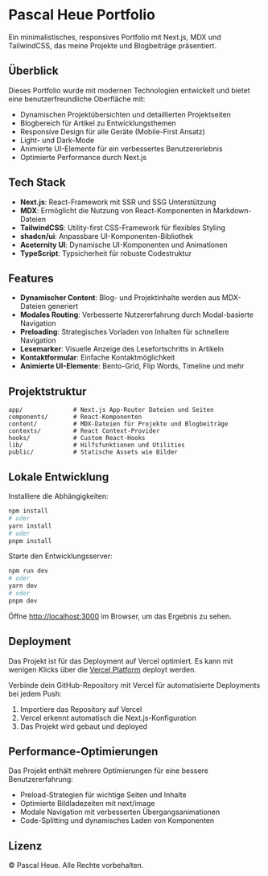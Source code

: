 # Pascal Heue Portfolio

Ein minimalistisches, responsives Portfolio mit Next.js, MDX und TailwindCSS, das meine Projekte und Blogbeiträge präsentiert.

## Überblick

Dieses Portfolio wurde mit modernen Technologien entwickelt und bietet eine benutzerfreundliche Oberfläche mit:

- Dynamischen Projektübersichten und detaillierten Projektseiten
- Blogbereich für Artikel zu Entwicklungsthemen
- Responsive Design für alle Geräte (Mobile-First Ansatz)
- Light- und Dark-Mode
- Animierte UI-Elemente für ein verbessertes Benutzererlebnis
- Optimierte Performance durch Next.js

## Tech Stack

- **Next.js**: React-Framework mit SSR und SSG Unterstützung
- **MDX**: Ermöglicht die Nutzung von React-Komponenten in Markdown-Dateien
- **TailwindCSS**: Utility-first CSS-Framework für flexibles Styling
- **shadcn/ui**: Anpassbare UI-Komponenten-Bibliothek
- **Aceternity UI**: Dynamische UI-Komponenten und Animationen
- **TypeScript**: Typsicherheit für robuste Codestruktur

## Features

- **Dynamischer Content**: Blog- und Projektinhalte werden aus MDX-Dateien generiert
- **Modales Routing**: Verbesserte Nutzererfahrung durch Modal-basierte Navigation
- **Preloading**: Strategisches Vorladen von Inhalten für schnellere Navigation
- **Lesemarker**: Visuelle Anzeige des Lesefortschritts in Artikeln
- **Kontaktformular**: Einfache Kontaktmöglichkeit
- **Animierte UI-Elemente**: Bento-Grid, Flip Words, Timeline und mehr

## Projektstruktur

```
app/              # Next.js App-Router Dateien und Seiten
components/       # React-Komponenten
content/          # MDX-Dateien für Projekte und Blogbeiträge
contexts/         # React Context-Provider
hooks/            # Custom React-Hooks
lib/              # Hilfsfunktionen und Utilities
public/           # Statische Assets wie Bilder
```

## Lokale Entwicklung

Installiere die Abhängigkeiten:

```bash
npm install
# oder
yarn install
# oder
pnpm install
```

Starte den Entwicklungsserver:

```bash
npm run dev
# oder
yarn dev
# oder
pnpm dev
```

Öffne [http://localhost:3000](http://localhost:3000) im Browser, um das Ergebnis zu sehen.

## Deployment

Das Projekt ist für das Deployment auf Vercel optimiert. Es kann mit wenigen Klicks über die [Vercel Platform](https://vercel.com) deployt werden.

Verbinde dein GitHub-Repository mit Vercel für automatisierte Deployments bei jedem Push:

1. Importiere das Repository auf Vercel
2. Vercel erkennt automatisch die Next.js-Konfiguration
3. Das Projekt wird gebaut und deployed

## Performance-Optimierungen

Das Projekt enthält mehrere Optimierungen für eine bessere Benutzererfahrung:

- Preload-Strategien für wichtige Seiten und Inhalte
- Optimierte Bildladezeiten mit next/image
- Modale Navigation mit verbesserten Übergangsanimationen
- Code-Splitting und dynamisches Laden von Komponenten

## Lizenz

© Pascal Heue. Alle Rechte vorbehalten.
